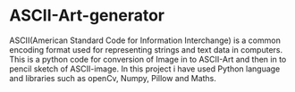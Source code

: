# ASCII-Art-generator
ASCII(American Standard Code for Information Interchange) is a common encoding format used for representing strings and text data in computers.
This is a python code for conversion of Image in to ASCII-Art and then in to pencil sketch of ASCII-image.
In this project i have used Python language and libraries such as openCv, Numpy, Pillow and Maths. 
